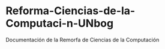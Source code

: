 # Reforma-Ciencias-de-la-Computaci-n-UNbog
Documentación de la Remorfa de Ciencias de la Computación
